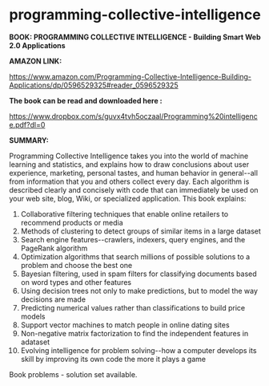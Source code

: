 # programming-collective-intelligence

<b>BOOK: PROGRAMMING COLLECTIVE INTELLIGENCE - Building Smart Web 2.0 Applications</b>

<b>AMAZON LINK:</b>

https://www.amazon.com/Programming-Collective-Intelligence-Building-Applications/dp/0596529325#reader_0596529325

<b>The book can be read and downloaded here :</b>

https://www.dropbox.com/s/guvx4tvh5oczaal/Programming%20intelligence.pdf?dl=0

<b>SUMMARY:</b>

Programming Collective Intelligence takes you into the world of machine learning and statistics, 
and explains how to draw conclusions about user experience, marketing, personal tastes, and human
behavior in general--all from information that you and others collect every day.
Each algorithm is described clearly and concisely with code that can immediately be used on your web site,
blog, Wiki, or specialized application. This book explains:

1. Collaborative filtering techniques that enable online retailers to recommend products or media
2. Methods of clustering to detect groups of similar items in a large dataset
3. Search engine features--crawlers, indexers, query engines, and the PageRank algorithm
4. Optimization algorithms that search millions of possible solutions to a problem and choose the best one
5. Bayesian filtering, used in spam filters for classifying documents based on word types and other features
6. Using decision trees not only to make predictions, but to model the way decisions are made
7. Predicting numerical values rather than classifications to build price models
8. Support vector machines to match people in online dating sites
9. Non-negative matrix factorization to find the independent features in adataset
10. Evolving intelligence for problem solving--how a computer develops its skill by improving its own code the more it plays a game

Book problems - solution set available.

